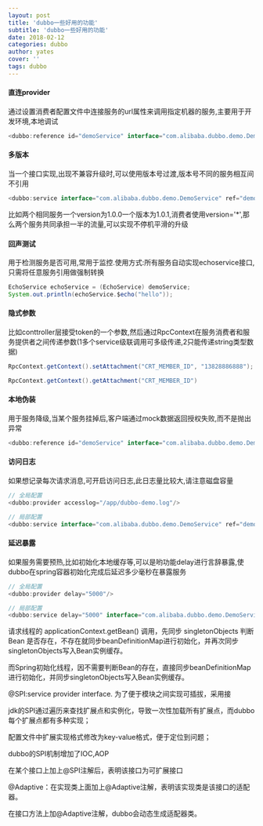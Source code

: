 ```yaml
---
layout: post
title: 'dubbo一些好用的功能'
subtitle: 'dubbo一些好用的功能'
date: 2018-02-12
categories: dubbo
author: yates
cover: ''
tags: dubbo
---
```

 
#### 直连provider
通过设置消费者配置文件中连接服务的url属性来调用指定机器的服务,主要用于开发环境,本地调试
```java
<dubbo:reference id="demoService" interface="com.alibaba.dubbo.demo.DemoService" version="1.0.0"  url="dubbo://172.18.1.205:20888/" />
```

#### 多版本

当一个接口实现,出现不兼容升级时,可以使用版本号过渡,版本号不同的服务相互间不引用
```java
<dubbo:service interface="com.alibaba.dubbo.demo.DemoService" ref="demoService" version="1.0.0" />
```
比如两个相同服务一个version为1.0.0一个版本为1.0.1,消费者使用version='*',那么两个服务共同承担一半的流量,可以实现不停机平滑的升级

#### 回声测试
用于检测服务是否可用,常用于监控.使用方式:所有服务自动实现echoservice接口,只需将任意服务引用做强制转换
```java
EchoService echoService = (EchoService) demoService;
System.out.println(echoService.$echo("hello"));
```

#### 隐式参数
比如conttroller层接受token的一个参数,然后通过RpcContext在服务消费者和服务提供者之间传递参数(1多个service级联调用可多级传递,2只能传递string类型数据)
```java
RpcContext.getContext().setAttachment("CRT_MEMBER_ID", "13828886888");

RpcContext.getContext().getAttachment("CRT_MEMBER_ID")
```

#### 本地伪装
用于服务降级,当某个服务挂掉后,客户端通过mock数据返回授权失败,而不是抛出异常
```java
<dubbo:reference id="demoService" interface="com.alibaba.dubbo.demo.DemoService"                 version="1.0.0" mock="com.alibaba.dubbo.demo.consumer.mock.DemoServiceMock"/>
```


#### 访问日志
如果想记录每次请求消息,可开启访问日志,此日志量比较大,请注意磁盘容量
```java
// 全局配置
<dubbo:provider accesslog="/app/dubbo-demo.log"/>

// 局部配置
<dubbo:service interface="com.alibaba.dubbo.demo.DemoService" ref="demoService" accesslog="/app/demo.log"/>
```

#### 延迟暴露
如果服务需要预热,比如初始化本地缓存等,可以是哟功能delay进行言辞暴露,使dubbo在spring容器初始化完成后延迟多少毫秒在暴露服务
```java
// 全局配置
<dubbo:provider delay="5000"/>

// 局部配置
<dubbo:service delay="5000" interface="com.alibaba.dubbo.demo.DemoService" ref="demoService" version="1.0.0"/>
```


请求线程的 applicationContext.getBean() 调用，先同步 singletonObjects 判断 Bean 是否存在，不存在就同步beanDefinitionMap进行初始化，并再次同步singletonObjects写入Bean实例缓存。

而Spring初始化线程，因不需要判断Bean的存在，直接同步beanDefinitionMap进行初始化，并同步singletonObjects写入Bean实例缓存。

@SPI:service provider interface. 为了便于模块之间实现可插拔，采用接

jdk的SPI通过遍历来查找扩展点和实例化，导致一次性加载所有扩展点，而dubbo每个扩展点都有多种实现；

配置文件中扩展实现格式修改为key-value格式，便于定位到问题；

dubbo的SPI机制增加了IOC,AOP

在某个接口上加上@SPI注解后，表明该接口为可扩展接口

@Adaptive：在实现类上面加上@Adaptive注解，表明该实现类是该接口的适配器。

在接口方法上加@Adaptive注解，dubbo会动态生成适配器类。